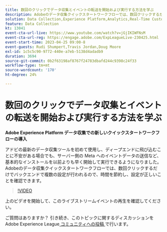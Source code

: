 ```yaml
---
title: 数回のクリックでデータ収集とイベントの転送を開始および実行する方法を学ぶ
description: Adobeのデータ収集クイックスタートワークフローでは、数回クリックするだけでバックエンドで複数の設定が行われるので、時間を節約し、設定が正しいことを確認できます。
solution: Data Collection,Experience Platform,Analytics,Real-Time Customer Data Platform,Customer Journey Analytics
feature: Data Collection
kt: 13041
event-cta-url-live: https://www.youtube.com/watch?v=jGjIKIWFNsM
event-cta-url-reg: https://engage.adobe.com/ExpLeagueLive-230425.html
event-start-time: 2023-04-25 09:00-8
event-guests: Rudi Shumpert,Travis Jordan,Doug Moore
exl-id: 1c5c5c90-9772-440e-a7eb-5138d4adadb9
duration: 3694
source-git-commit: 0b2f63198af8767f24783dbafd244c9398c24f33
workflow-type: tm+mt
source-wordcount: '170'
ht-degree: 24%

---
```


# 数回のクリックでデータ収集とイベントの転送を開始および実行する方法を学ぶ

**Adobe Experience Platform データ収集での新しいクイックスタートワークフローの導入**

アドビの最新のデータ収集ツールを初めて使用し、ディープエンドに飛び込むことに不安がある場合でも、サーバー側の Meta へのイベントデータの送信など、基本的なインストールを以前よりも早く開始して実行できるようになりました。Adobeのデータ収集クイックスタートワークフローでは、数回クリックするだけでバックエンドで複数の設定が行われるので、時間を節約し、設定が正しいことを確認できます。

>[!VIDEO](https://video.tv.adobe.com/v/3417927/?quality=12&learn=on)

上のビデオを開始して、このライブストリームイベントの再生を確認してください。

ご質問はありますか？ 引き続き、このトピックに関するディスカッションをAdobe Experience League[ コミュニティへの投稿 ](https://experienceleaguecommunities.adobe.com/t5/adobe-experience-platform-data/experience-league-live-post-session-discussion-get-data/m-p/589754#M476) で行います。

